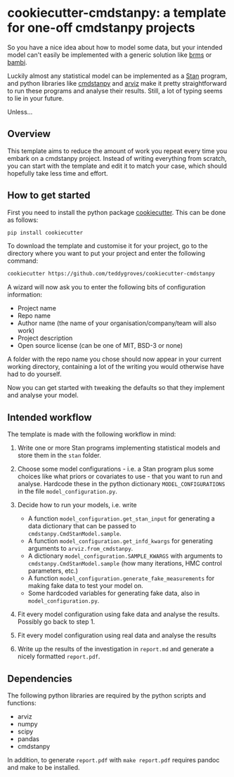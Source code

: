 # cookiecutter-cmdstanpy: a template for one-off cmdstanpy projects

So you have a nice idea about how to model some data, but your intended model
can't easily be implemented with a generic solution like
[brms](https://paul-buerkner.github.io/brms/) or
[bambi](https://bambinos.github.io/bambi/).

Luckily almost any statistical model can be implemented as a
[Stan](https://mc-stan.org/) program, and python libraries like
[cmdstanpy](https://cmdstanpy.readthedocs.io/) and
[arviz](https://arviz-devs.github.io/arviz/) make it pretty straightforward to
run these programs and analyse their results. Still, a lot of typing seems to
lie in your future. 

Unless...


## Overview

This template aims to reduce the amount of work you repeat every time you
embark on a cmdstanpy project. Instead of writing everything from scratch, you
can start with the template and edit it to match your case, which should
hopefully take less time and effort.

## How to get started

First you need to install the python package
[cookiecutter](https://cookiecutter.readthedocs.io/en/1.7.2/). This can be done
as follows:

```sh
pip install cookiecutter

```

To download the template and customise it for your project, go to the directory
where you want to put your project and enter the following command:

```sh
cookiecutter https://github.com/teddygroves/cookiecutter-cmdstanpy

```

A wizard will now ask you to enter the following bits of configuration
information:

- Project name
- Repo name
- Author name (the name of your organisation/company/team will also work)
- Project description
- Open source license (can be one of MIT, BSD-3 or none)

A folder with the repo name you chose should now appear in your current working
directory, containing a lot of the writing you would otherwise have had to do
yourself. 

Now you can get started with tweaking the defaults so that they implement and
analyse your model.

## Intended workflow

The template is made with the following workflow in mind:

1. Write one or more Stan programs implementing statistical models and store
   them in the `stan` folder.
2. Choose some model configurations - i.e. a Stan program plus some choices
   like what priors or covariates to use - that you want to run and
   analyse. Hardcode these in the python dictionary `MODEL_CONFIGURATIONS` in
   the file `model_configuration.py`.
3. Decide how to run your models, i.e. write

   - A function `model_configuration.get_stan_input` for generating a data
     dictionary that can be passed to `cmdstanpy.CmdStanModel.sample`.
   - A function `model_configuration.get_infd_kwargs` for generating arguments to
     `arviz.from_cmdstanpy`.
   - A dictionary `model_configuration.SAMPLE_KWARGS` with arguments to
     `cmdstanpy.CmdStanModel.sample` (how many iterations, HMC control
     parameters, etc.)
   - A function `model_configuration.generate_fake_measurements` for making
     fake data to test your model on.
   - Some hardcoded variables for generating fake data, also in
     `model_configuration.py`.
4. Fit every model configuration using fake data and analyse the
   results. Possibly go back to step 1.
5. Fit every model configuration using real data and
   analyse the results
6. Write up the results of the investigation in `report.md` and generate
   a nicely formatted `report.pdf`.
   
## Dependencies
The following python libraries are required by the python scripts and
functions:

- arviz
- numpy
- scipy
- pandas
- cmdstanpy

In addition, to generate `report.pdf` with `make report.pdf` requires pandoc
and make to be installed.


